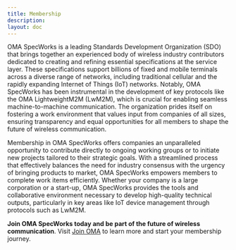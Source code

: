 ```yaml
---
title: Membership
description:
layout: doc
---
```


OMA SpecWorks is a leading Standards Development Organization (SDO) that brings together an experienced body of wireless industry contributors dedicated to creating and refining essential specifications at the service layer. These specifications support billions of fixed and mobile terminals across a diverse range of networks, including traditional cellular and the rapidly expanding Internet of Things (IoT) networks. Notably, OMA SpecWorks has been instrumental in the development of key protocols like the OMA LightweightM2M (LwM2M), which is crucial for enabling seamless machine-to-machine communication. The organization prides itself on fostering a work environment that values input from companies of all sizes, ensuring transparency and equal opportunities for all members to shape the future of wireless communication.

Membership in OMA SpecWorks offers companies an unparalleled opportunity to contribute directly to ongoing working groups or to initiate new projects tailored to their strategic goals. With a streamlined process that effectively balances the need for industry consensus with the urgency of bringing products to market, OMA SpecWorks empowers members to complete work items efficiently. Whether your company is a large corporation or a start-up, OMA SpecWorks provides the tools and collaborative environment necessary to develop high-quality technical outputs, particularly in key areas like IoT device management through protocols such as LwM2M. 

**Join OMA SpecWorks today and be part of the future of wireless communication**. Visit [Join OMA](/omaspecworks/membership/join) to learn more and start your membership journey.